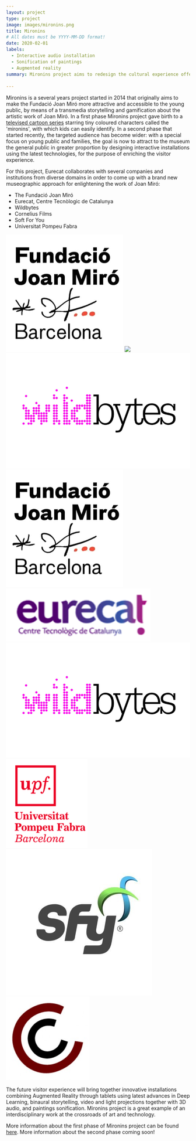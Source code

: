 ```yaml
---
layout: project
type: project
image: images/mironins.png
title: Mironins
# All dates must be YYYY-MM-DD format!
date: 2020-02-01
labels:
  - Interactive audio installation
  - Sonification of paintings
  - Augmented reality
summary: Mironins project aims to redesign the cultural experience offered during the visit of The Fundació Joan Miró in Barcelona.

---
```




Mironins is a several years project started in 2014 that originally aims to make the Fundació Joan Miró more attractive and accessible to the young public, by means of a transmedia storytelling and gamification about the artistic work of Joan Miró. In a first phase Mironins project gave birth to a [televised cartoon series](http://mironins.com/) starring tiny coloured characters called the 'mironins', with which kids can easily identify. In a second phase that started recently, the targeted audience has become wider: with a special focus on young public and families, the goal is now to attract to the museum the general public in greater proportion by designing interactive installations using the latest technologies, for the purpose of enriching the visitor experience.<br />

For this project, Eurecat collaborates with several companies and institutions from diverse domains in order to come up with a brand new museographic approach for enlightening the work of Joan Miró:
- The Fundació Joan Miró
- Eurecat, Centre Tecnòlogic de Catalunya
- Wildbytes
- Cornelius Films
- Soft For You
- Universitat Pompeu Fabra

<div class="align-center">
  <img class="ui small image" src="/images/fundacio.jpg">
  <img class="ui small image" src="/images/eurecat_logo.jpg">
  <img class="ui small image" src="/images/wildbytes.jpg">
</div>

<div class="ui small centered images">
  <img class="ui image" src="/images/fundacio.jpg">
  <img class="ui image" src="/images/eurecat_logo.png">
  <img class="ui image" src="/images/wildbytes.jpg">
</div>
<div class="ui small centered images">
  <img class="ui image" src="/images/upf.png">
  <img class="ui image" src="/images/sfy.jpg">
  <img class="ui image" src="/images/cornelius.jpg">
</div>

The future visitor experience will bring together innovative installations combining Augmented Reality through tablets using latest advances in Deep Learning, binaural storytelling, video and light projections together with 3D audio, and paintings sonification. Mironins project is a great example of an interdisciplinary work at the crossroads of art and technology.

More information about the first phase of Mironins project can be found [here](https://www.fundaciocatalunyacultura.cat/ca/llotja-de-projectes/3/mironins.html). More information about the second phase coming soon!

